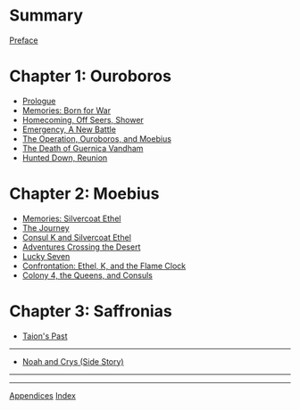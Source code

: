 # Summary

[Preface](./00_preface.md)

# Chapter 1: Ouroboros
- [Prologue](./01_prologue.md)
- [Memories: Born for War](./02_born_for_war.md)
- [Homecoming, Off Seers, Shower](./03_homecoming_off_seer.md)
- [Emergency, A New Battle](./04_emergency.md)
- [The Operation, Ouroboros, and Moebius](./05_battle.md)
- [The Death of Guernica Vandham](./06_vandham.md)
- [Hunted Down, Reunion](./07_reunion.md)

# Chapter 2: Moebius
- [Memories: Silvercoat Ethel](./08_ethel.md)
- [The Journey](./09_new_journey.md)
- [Consul K and Silvercoat Ethel](./10_k.md)
- [Adventures Crossing the Desert](./11_adventure.md)
- [Lucky Seven](./12_lucky_seven.md)
- [Confrontation: Ethel, K, and the Flame Clock](./13_fighting_ethel.md)
- [Colony 4, the Queens, and Consuls](./14_after_the_battle.md)

# Chapter 3: Saffronias
- [Taion's Past](./15_taion.md)

---
<!-- The (Side Story) let it stood out, and we don't use "Noah's Past" to distinguish from "Taion's Past", the first section of Chapter 3. -->
- [Noah and Crys (Side Story)]()
---

---
[Appendices](./98_appendix.md)
[Index](./99_terms.md)